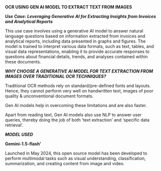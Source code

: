 **OCR USING GEN AI MODEL TO EXTRACT TEXT FROM IMAGES**


***Use Case: Leveraging Generative AI for Extracting Insights from Invoices and Analytical Reports***

This use case involves using a generative AI model to answer natural language questions based on information extracted from invoices and analytical reports, including data presented in graphs and figures. The model is trained to interpret various data formats, such as text, tables, and visual data representations, enabling it to provide accurate responses to questions about financial details, trends, and analyses contained within these documents.



***WHY CHOOSE A GENERATIVE AI MODEL FOR TEXT EXTRACTION FROM IMAGES OVER TRADITIONAL OCR TECHNIQUES?***

Traditional OCR methods rely on standard/pre-defined fonts and layouts. Hence, they cannot perform very well on handwritten text, images of poor quality & unconventional document formats.

Gen AI models help in overcoming these limitations and are also faster.

Apart from reading text, Gen AI models also use NLP to answer user queries, thereby doing the job of both ‘text extraction’  and ‘specific data retrieval’.

***MODEL USED***

**Gemini-1.5-flash'**

Launched in May 2024, this open source model has been developed to perform multimodal tasks such as visual understanding, classification, summarization, and creating content from image and video. 


